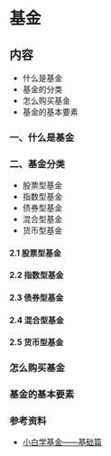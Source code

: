 # 基金

## 内容

- 什么是基金
- 基金的分类
- 怎么购买基金
- 基金的基本要素

### 一、什么是基金



### 二、基金分类

- 股票型基金
- 指数型基金
- 债券型基金
- 混合型基金
- 货币型基金

#### 2.1 股票型基金

#### 2.2 指数型基金

#### 2.3 债券型基金

#### 2.4 混合型基金

#### 2.5 货币型基金

### 怎么购买基金

### 基金的基本要素

### 参考资料

- [小白学基金——基础篇](https://zhuanlan.zhihu.com/p/44404537)